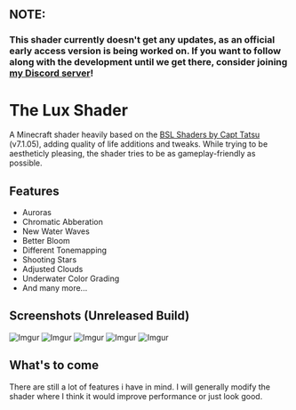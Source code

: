 ## NOTE:
### This shader currently doesn't get any updates, as an official early access version is being worked on. If you want to follow along with the development until we get there, consider joining [my Discord server](https://discord.gg/eZ6GpXQXGC)!

# The Lux Shader

A Minecraft shader heavily based on the [BSL Shaders by Capt Tatsu](https://bitslablab.com "Takes you to the BSL Website") (v7.1.05), adding quality of life additions and tweaks. While trying to be aestheticly pleasing, the shader tries to be as gameplay-friendly as possible.

## Features
* Auroras
* Chromatic Abberation
* New Water Waves
* Better Bloom
* Different Tonemapping
* Shooting Stars
* Adjusted Clouds
* Underwater Color Grading
* And many more...

## Screenshots (Unreleased Build)
![Imgur](https://i.imgur.com/x83wJkE.jpg)
![Imgur](https://i.imgur.com/Ovm4Rg6.jpg)
![Imgur](https://i.imgur.com/QRhe50u.jpg)
![Imgur](https://i.imgur.com/mPRPvJJ.jpg)
![Imgur](https://i.imgur.com/cjsKjuD.jpg)

## What's to come
There are still a lot of features i have in mind. I will generally modify the shader where I think it would improve performance or just look good.
